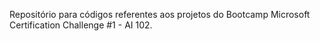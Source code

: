 Repositório para códigos referentes aos projetos do Bootcamp Microsoft Certification Challenge #1 - AI 102.
